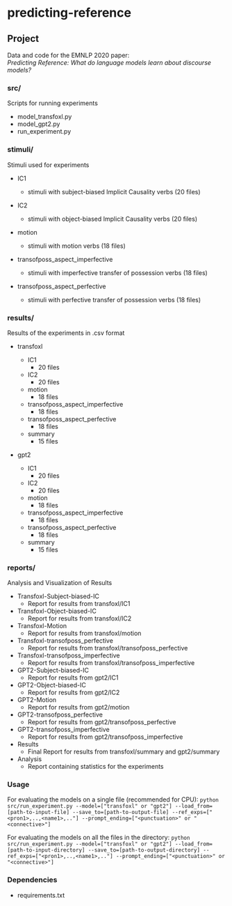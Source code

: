 # predicting-reference
## Project
Data and code for the EMNLP 2020 paper:\
*Predicting Reference: What do language models learn about discourse models?*

### src/
Scripts for running experiments
- model_transfoxl.py
- model_gpt2.py
- run_experiment.py

### stimuli/
Stimuli used for experiments
- IC1 
	- stimuli with subject-biased Implicit Causality verbs (20 files)

- IC2
	- stimuli with object-biased Implicit Causality verbs (20 files)

- motion
	- stimuli with motion verbs (18 files)

- transofposs_aspect_imperfective
	- stimuli with imperfective transfer of possession verbs (18 files)

- transofposs_aspect_perfective
	- stimuli with perfective transfer of possession verbs (18 files)



### results/
Results of the experiments in .csv format

- transfoxl
	- IC1
		- 20 files
	- IC2
		- 20 files
	- motion
		- 18 files
	- transofposs_aspect_imperfective
		- 18 files
	- transofposs_aspect_perfective
		- 18 files
	- summary
		- 15 files

- gpt2
	- IC1
		- 20 files
	- IC2
		- 20 files
	- motion
		- 18 files
	- transofposs_aspect_imperfective
		- 18 files
	- transofposs_aspect_perfective
		- 18 files
	- summary
		- 15 files

### reports/
Analysis and Visualization of Results
- Transfoxl-Subject-biased-IC
	- Report for results from transfoxl/IC1
- Transfoxl-Object-biased-IC
	- Report for results from transfoxl/IC2
- Transfoxl-Motion
	- Report for results from transfoxl/motion
- Transfoxl-transofposs_perfective
	- Report for results from transfoxl/transofposs_perfective
- Transfoxl-transofposs_imperfective
	- Report for results from transfoxl/transofposs_imperfective
- GPT2-Subject-biased-IC
	- Report for results from gpt2/IC1
- GPT2-Object-biased-IC
	- Report for results from gpt2/IC2
- GPT2-Motion
	- Report for results from gpt2/motion
- GPT2-transofposs_perfective
	- Report for results from gpt2/transofposs_perfective
- GPT2-transofposs_imperfective
	- Report for results from gpt2/transofposs_imperfective
- Results
	- Final Report for results from transfoxl/summary and gpt2/summary
- Analysis
  - Report containing statistics for the experiments

### Usage

For evaluating the models on a single file (recommended for CPU):
```python src/run_experiment.py --model=["transfoxl" or "gpt2"] --load_from=[path-to-input-file] --save_to=[path-to-output-file] --ref_exps=["<pron1>,..,<name1>,.."] --prompt_ending=["<punctuation>" or "<connective>"]```


For evaluating the models on all the files in the directory:
```python src/run_experiment.py --model=["transfoxl" or "gpt2"] --load_from=[path-to-input-directory] --save_to=[path-to-output-directory] --ref_exps=["<pron1>,..,<name1>,.."] --prompt_ending=["<punctuation>" or "<connective>"]```

### Dependencies
- requirements.txt



